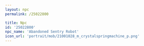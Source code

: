 ```yaml
---
layout: npc
permalink: /25022800

title: Npc
id: '25022800'
npc_name: 'Abandoned Sentry Robot'
icon_url: 'portrait/mob/21001028_m_crystalspringmachine_p.png'
---
```

